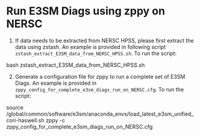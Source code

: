# Run E3SM Diags using zppy on NERSC


1. If data needs to be extracted from NERSC HPSS, please first extract the data using zstash. An example is provided in following script ``zstash_extract_E3SM_data_from_NERSC_HPSS.sh``. To run the script:

bash zstash_extract_E3SM_data_from_NERSC_HPSS.sh

2. Generate a configuration file for zppy to run a complete set of E3SM Diags. An example is provided in ``zppy_config_for_complete_e3sm_diags_run_on_NERSC.cfg``. To run the script:

source /global/common/software/e3sm/anaconda_envs/load_latest_e3sm_unified_cori-haswell.sh
zppy -c zppy_config_for_complete_e3sm_diags_run_on_NERSC.cfg

